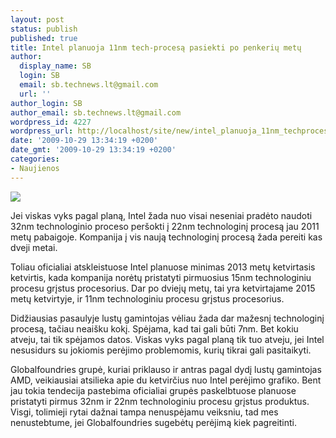 ```yaml
---
layout: post
status: publish
published: true
title: Intel planuoja 11nm tech-procesą pasiekti po penkerių metų
author:
  display_name: SB
  login: SB
  email: sb.technews.lt@gmail.com
  url: ''
author_login: SB
author_email: sb.technews.lt@gmail.com
wordpress_id: 4227
wordpress_url: http://localhost/site/new/intel_planuoja_11nm_techprocesa_pasiekti_po_penkeriu_metu/
date: '2009-10-29 13:34:19 +0200'
date_gmt: '2009-10-29 13:34:19 +0200'
categories:
- Naujienos
---
```

<div class="imgright"><img src="http://t0.gstatic.com/images?q=tbn:S1bUu-WY3hqlbM:http://www.pcgameshardware.com/screenshots/medium/2009/04/Intel_core_i7-neu.jpg"  /></div>
<p>Jei viskas vyks pagal planą, Intel žada nuo visai neseniai pradėto naudoti 32nm technologinio proceso peršokti į 22nm technologinį procesą jau 2011 metų pabaigoje. Kompanija į vis naują technologinį procesą žada pereiti kas dveji metai.</p>
<p>Toliau oficialiai atskleistuose Intel planuose minimas 2013 metų ketvirtasis ketvirtis, kada kompanija norėtų pristatyti pirmuosius 15nm technologiniu procesu grįstus procesorius. Dar po dviejų metų, tai yra ketvirtajame 2015 metų ketvirtyje, ir 11nm technologiniu procesu grįstus procesorius.</p>
<p>Didžiausias pasaulyje lustų gamintojas vėliau žada dar mažesnį technologinį procesą, tačiau neaišku kokį. Spėjama, kad tai gali būti 7nm. Bet kokiu atveju, tai tik spėjamos datos. Viskas vyks pagal planą tik tuo atveju, jei Intel nesusidurs su jokiomis perėjimo problemomis, kurių tikrai gali pasitaikyti.</p>
<p>Globalfoundries grupė, kuriai priklauso ir antras pagal dydį lustų gamintojas AMD, veikiausiai atsilieka apie du ketvirčius nuo Intel perėjimo grafiko. Bent jau tokia tendecija pastebima oficialiai grupės paskelbtuose planuose pristatyti pirmus 32nm ir 22nm technologiniu procesu grįstus produktus. Visgi, tolimieji rytai dažnai tampa nenuspėjamu veiksniu, tad mes nenustebtume, jei Globalfoundries sugebėtų perėjimą kiek pagreitinti.</p>
<p></p>
